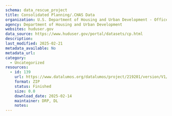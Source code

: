 ```yaml
---
schema: data_rescue_project 
title: Consolidated Planning/.CHAS Data
organization: U.S. Department of Housing and Urban Development - Office of Policy Development and Research
agency: Department of Housing and Urban Development
websites: huduser.gov
data_source: https://www.huduser.gov/portal/datasets/cp.html
description: 
last_modified: 2025-02-21
metadata_available: No
metadata_url: 
category:
  - Uncategorized
resources:
  - id: 139
    url: https://www.datalumos.org/datalumos/project/219201/version/V1/view
    format: ZIP
    status: Finished
    size: 0.0
    download_date: 2025-02-14
    maintainer: DRP, DL
    notes: 
---
```

